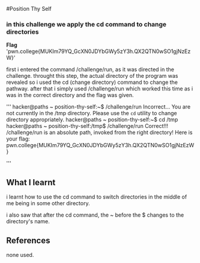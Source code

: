 #Position Thy Self
### in this challenge we apply the cd command to change directories

**Flag** 'pwn.college{MUKIm79YQ_GcXN0JDYbGWy5zY3h.QX2QTN0wSO1gjNzEzW}'

first i entered the command /challenge/run, as it was directed in the challenge.
throught this step, the actual directory of the program was revealed so i used the cd (change directory) command to change the pathway.
after that i simply used /challenge/run which worked this time as i was in the correct directory and the flag was given.

'''
hacker@paths ~ position-thy-self:~$ /challenge/run
Incorrect...
You are not currently in the /tmp directory.
Please use the `cd` utility to change directory appropriately.
hacker@paths ~ position-thy-self:~$ cd /tmp
hacker@paths ~ position-thy-self:/tmp$ /challenge/run
Correct!!!
/challenge/run is an absolute path, invoked from the right directory!
Here is your flag:
pwn.college{MUKIm79YQ_GcXN0JDYbGWy5zY3h.QX2QTN0wSO1gjNzEzW}

'''

## What I learnt 
i learnt how to use the cd command to switch directories in the middle of me being in some other directory.

i also saw that after the cd command, the ~ before the $ changes to the directory's name.

## References
none used.
